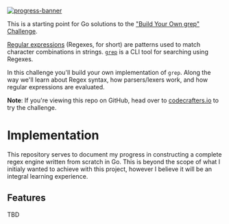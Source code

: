 [![progress-banner](https://backend.codecrafters.io/progress/grep/06cd80db-a1ab-4938-91a3-7f7e8221c378)](https://app.codecrafters.io/users/codecrafters-bot?r=2qF)

This is a starting point for Go solutions to the
["Build Your Own grep" Challenge](https://app.codecrafters.io/courses/grep/overview).

[Regular expressions](https://en.wikipedia.org/wiki/Regular_expression)
(Regexes, for short) are patterns used to match character combinations in
strings. [`grep`](https://en.wikipedia.org/wiki/Grep) is a CLI tool for
searching using Regexes.

In this challenge you'll build your own implementation of `grep`. Along the way
we'll learn about Regex syntax, how parsers/lexers work, and how regular
expressions are evaluated.

**Note**: If you're viewing this repo on GitHub, head over to
[codecrafters.io](https://codecrafters.io) to try the challenge.

# Implementation

This repository serves to document my progress in constructing a complete regex engine written from scratch in Go.
This is beyond the scope of what I initialy wanted to achieve with this project, however I believe it will be an integral learning experience.

## Features

TBD
